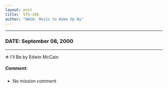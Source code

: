```yaml
---
layout: post
title:  STS-106
author: "NASA: Music to Wake Up By"
---
```


----
### DATE: September 08, 2000
----
✵ I'll Be by Edwin McCain

##### Comment:
* No mission comment
